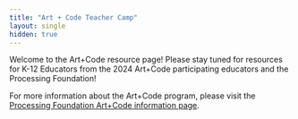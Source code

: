 ```yaml
---
title: "Art + Code Teacher Camp"
layout: single
hidden: true
---
```


Welcome to the Art+Code resource page! Please stay tuned for resources for K-12 Educators from the 2024 Art+Code participating educators and the Processing Foundation! 

For more information about the Art+Code program, please visit the [Processing Foundation Art+Code information page](https://processingfoundation.org/education/artpluscode).